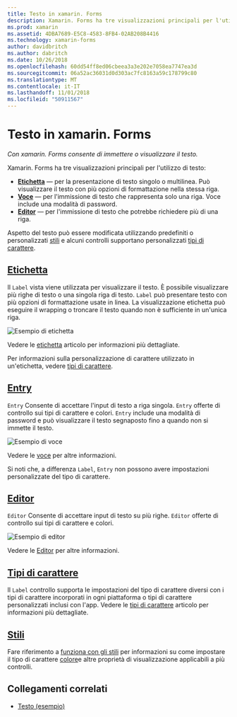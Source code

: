 ```yaml
---
title: Testo in xamarin. Forms
description: Xamarin. Forms ha tre visualizzazioni principali per l'utilizzo di testo e questo articolo illustra come usarli per immettere e visualizzare il testo nelle applicazioni xamarin. Forms.
ms.prod: xamarin
ms.assetid: 4DBA7689-E5C8-4583-8FB4-02AB208B4416
ms.technology: xamarin-forms
author: davidbritch
ms.author: dabritch
ms.date: 10/26/2018
ms.openlocfilehash: 60dd54ff8ed06cbeea3a3e202e7058ea7747ea3d
ms.sourcegitcommit: 06a52ac36031d0d303ac7fc8163a59c178799c80
ms.translationtype: MT
ms.contentlocale: it-IT
ms.lasthandoff: 11/01/2018
ms.locfileid: "50911567"
---
```

# <a name="text-in-xamarinforms"></a>Testo in xamarin. Forms

_Con xamarin. Forms consente di immettere o visualizzare il testo._

Xamarin. Forms ha tre visualizzazioni principali per l'utilizzo di testo:

- **[Etichetta](#Label)**  &mdash; per la presentazione di testo singolo o multilinea. Può visualizzare il testo con più opzioni di formattazione nella stessa riga.
- **[Voce](#Entry)**  &mdash; per l'immissione di testo che rappresenta solo una riga. Voce include una modalità di password.
- **[Editor](#Editor)**  &mdash; per l'immissione di testo che potrebbe richiedere più di una riga.

Aspetto del testo può essere modificata utilizzando predefiniti o personalizzati [stili](#Styles) e alcuni controlli supportano personalizzati [tipi di carattere](#Fonts).

<a name="Label" />

## <a name="labellabelmd"></a>[Etichetta](label.md)

Il `Label` vista viene utilizzata per visualizzare il testo. È possibile visualizzare più righe di testo o una singola riga di testo. `Label` può presentare testo con più opzioni di formattazione usate in linea. La visualizzazione etichetta può eseguire il wrapping o troncare il testo quando non è sufficiente in un'unica riga.

![](images/label.png "Esempio di etichetta")

Vedere le [etichetta](label.md) articolo per informazioni più dettagliate.

Per informazioni sulla personalizzazione di carattere utilizzato in un'etichetta, vedere [tipi di carattere](fonts.md).

<a name="Entry" />

## <a name="entryentrymd"></a>[Entry](entry.md)

`Entry` Consente di accettare l'input di testo a riga singola. `Entry` offerte di controllo sui tipi di carattere e colori. `Entry` include una modalità di password e può visualizzare il testo segnaposto fino a quando non si immette il testo.

![](images/entry.png "Esempio di voce")

Vedere le [voce](entry.md) per altre informazioni.

Si noti che, a differenza `Label`, `Entry` non possono avere impostazioni personalizzate del tipo di carattere.

<a name="Editor" />

## <a name="editoreditormd"></a>[Editor](editor.md)

`Editor` Consente di accettare input di testo su più righe. `Editor` offerte di controllo sui tipi di carattere e colori.

![](images/editor.png "Esempio di editor")

Vedere le [Editor](editor.md) per altre informazioni.

<a name="Fonts" />

## <a name="fontsfontsmd"></a>[Tipi di carattere](fonts.md)

Il `Label` controllo supporta le impostazioni del tipo di carattere diversi con i tipi di carattere incorporati in ogni piattaforma o tipi di carattere personalizzati inclusi con l'app. Vedere le [tipi di carattere](fonts.md) articolo per informazioni più dettagliate.

<a name="Styles" />

## <a name="stylesstylesmd"></a>[Stili](styles.md)

Fare riferimento a [funziona con gli stili](~/xamarin-forms/user-interface/styles/index.md) per informazioni su come impostare il tipo di carattere [colore](~/xamarin-forms/user-interface/colors.md)e altre proprietà di visualizzazione applicabili a più controlli.

## <a name="related-links"></a>Collegamenti correlati

- [Testo (esempio)](https://developer.xamarin.com/samples/xamarin-forms/UserInterface/Text)
